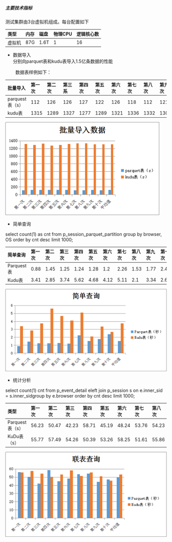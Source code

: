 ##### 主要技术指标

测试集群由3台虚拟机组成。每台配置如下

| 类型 | 内存 | 磁盘 | 物理CPU | 逻辑核心数 |
| :--- | :--- | :--- | :--- | :--- |
| 虚拟机 | 87G | 1.6T | 1 | 16 |

* 数据导入  
  分别向parquet表和kudu表导入1.5亿条数据的性能

        数据表样例如下：

| 批量导入 | 第一次 | 第二次 | 第三系 | 第四次 | 第五次 | 第六次 | 第七次 | 第八次 | 第九次 | 第十次 | 平均值 |
| :--- | :--- | :--- | :--- | :--- | :--- | :--- | :--- | :--- | :--- | :--- | :--- |
| parquest表（s） | 112 | 126 | 126 | 127 | 122 | 126 | 118 | 112 | 121 | 133 | 120.3 |
| kudu表 | 1315 | 1289 | 1327 | 1277 | 1289 | 1321 | 1336 | 1332 | 1307 | 1313 | 1311 |

![](/assets/图片2.png)

* 简单查询

select count\(1\) as cnt  from p\_session\_parquet\_partition group by browser, OS order by cnt desc limit 1000;

| 简单查询 | 第一次 | 第二次 | 第三次 | 第四次 | 第五次 | 第六次 | 第七次 | 第八次 | 第九次 | 第十次 | 平均值 |
| :--- | :--- | :--- | :--- | :--- | :--- | :--- | :--- | :--- | :--- | :--- | :--- |
| Parquest表 | 0.88 | 1.45 | 1.25 | 1.24 | 1.28 | 1.2 | 2.26 | 1.53 | 1.77 | 2.4 | 1.626 |
| Kudu表 | 3.41 | 2.85 | 3.74 | 5.62 | 4.68 | 4.12 | 5.11 | 2.1 | 3.34 | 2.67 | 3.764 |

![](/assets/图片4.png)

* 统计分析

select count\(1\) cnt from p\_event\_detail eleft join p\_session s on e.inner\_sid = s.inner\_sidgroup by e.browser order by cnt desc limit 1000;

| 类型 | 第一次 | 第二次 | 第三次 | 第四次 | 第五次 | 第六次 | 第七次 | 第八次 | 第九次 | 第十次 | 平均值 |
| :--- | :--- | :--- | :--- | :--- | :--- | :--- | :--- | :--- | :--- | :--- | :--- |
| Parquest表（s） | 56.23 | 50.47 | 42.23 | 58.71 | 45.19 | 48.24 | 53.76 | 54.23 | 44.23 | 47.26 | 50.065 |
| KuDu表（s） | 55.77 | 57.49 | 54.26 | 50.39 | 53.26 | 58.25 | 51.61 | 55.86 | 50.95 | 45.7 | 53.354 |

![](/assets/图片3.png)

